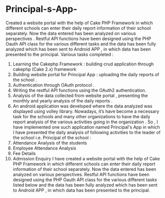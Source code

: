 # Principal-s-App-
Created a website portal with the help of Cake PHP Framework in which different schools can enter their daily report information of their school separately. Now the data entered has been analyzed on various perspectives . Restful API functions have been designed using the PHP Oauth API class for the various different tasks and the data has been fully analyzed which has been sent to Android APP , in which data has been presented to the principal. 
Various tasks completed :  
1. Learning the Cakephp Framework : building crud application through cakephp (Cake 2.x) framework 
2. Building website portal for Principal App : uploading the daily reports of the school . 
3. Authentication through OAuth protocol . 
4. Writing the restful API functions using the OAuth2 authentication. 
5. Analysis of the data collected from website portal , presenting the monthly and yearly analysis of the daily reports . 
6. An android application was developed where the data analyzed was displayed using volley library.
Nowadays, it’s have become a necessary task for the schools and many other organizations to have the daily report analysis of the various activities going in the organization . So , I have implemented one such application named Principal's App in which I have presented the daily analysis of following activities to the leader of the school i.e. Principal of the school : 
1. Attendance Analysis of the students 
2. Employee Attendance Analysis 
3. Fee Details
4. Admission Enquiry
I have created a website portal with the help of Cake PHP Framework in which different schools can enter their daily report information of their school separately. Now the data entered has been analyzed on various perspectives. Restful API functions have been designed using the PHP Oauth API class for the various different tasks listed below and the data has been fully analyzed which has been sent to Android APP , in which data has been presented to the principal.

